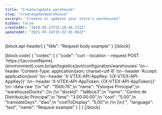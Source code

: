 ```yaml
---
title: "Create/update warehouse"
slug: "createupdatewarehouse"
excerpt: "Creates or updates your store's warehouses"
hidden: false
createdAt: "2020-01-23T15:28:46.231Z"
updatedAt: "2021-05-24T15:32:45.082Z"
---
```

[block:api-header]
{
  "title": "Request body example"
}
[/block]

[block:code]
{
  "codes": [
    {
      "code": "curl --location --request POST 'https://{accountName}.{environment}.com.br/api/logistics/pvt/configuration/warehouses' \\\n--header 'Content-Type: application/json; charset=utf-8' \\\n--header 'Accept: application/json' \\\n--header 'X-VTEX-API-AppKey: {{X-VTEX-API-AppKey}}' \\\n--header 'X-VTEX-API-AppToken: {{X-VTEX-API-AppToken}}' \\\n--data-raw '{\n  \"id\": \"15bfc76\",\n  \"name\": \"Estoque Principal\",\n  \"warehouseDocks\": [\n    {\n      \"dockId\": \"1a8bce3\",\n      \"name\": \"Centro de Distribuição Principal\",\n      \"time\": \"3.00:00:00\",\n      \"cost\": \"5.00\",\n      \"translateDays\": \"dias\",\n      \"costToDisplay\": \"5,00\"\n    }\n  ]\n}'",
      "language": "text",
      "name": "Request example"
    }
  ]
}
[/block]